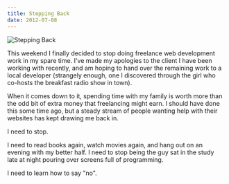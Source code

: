 ```yaml
---
title: Stepping Back
date: 2012-07-08
---
```


![Stepping Back](https://source.unsplash.com/7QCBakMyDCE/1600x900)

This weekend I finally decided to stop doing freelance web development work in my spare time. I've made my apologies to the client I have been working with recently, and am hoping to hand over the remaining work to a local developer (strangely enough, one I discovered through the girl who co-hosts the breakfast radio show in town).

When it comes down to it, spending time with my family is worth more than the odd bit of extra money that freelancing might earn. I should have done this some time ago, but a steady stream of people wanting help with their websites has kept drawing me back in.

I need to stop.

I need to read books again, watch movies again, and hang out on an evening with my better half. I need to stop being the guy sat in the study late at night pouring over screens full of programming.

I need to learn how to say "no".